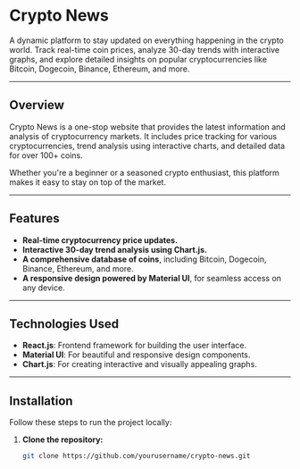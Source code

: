 # **Crypto News**

A dynamic platform to stay updated on everything happening in the crypto world. Track real-time coin prices, analyze 30-day trends with interactive graphs, and explore detailed insights on popular cryptocurrencies like Bitcoin, Dogecoin, Binance, Ethereum, and more.

---

## **Overview**

Crypto News is a one-stop website that provides the latest information and analysis of cryptocurrency markets. It includes price tracking for various cryptocurrencies, trend analysis using interactive charts, and detailed data for over 100+ coins.

Whether you're a beginner or a seasoned crypto enthusiast, this platform makes it easy to stay on top of the market.

---

## **Features**

- **Real-time cryptocurrency price updates.**
- **Interactive 30-day trend analysis using Chart.js.**
- **A comprehensive database of coins**, including Bitcoin, Dogecoin, Binance, Ethereum, and more.
- **A responsive design powered by Material UI**, for seamless access on any device.

---

## **Technologies Used**

- **React.js**: Frontend framework for building the user interface.
- **Material UI**: For beautiful and responsive design components.
- **Chart.js**: For creating interactive and visually appealing graphs.

---

## **Installation**

Follow these steps to run the project locally:

1. **Clone the repository:**
   ```bash
   git clone https://github.com/yourusername/crypto-news.git
   ```
